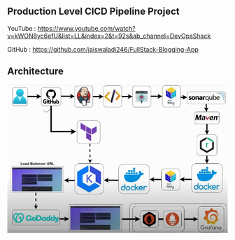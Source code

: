 ## Production Level CICD Pipeline Project

YouTube : https://www.youtube.com/watch?v=kWON8yc6efU&list=LL&index=2&t=92s&ab_channel=DevOpsShack

GitHub : https://github.com/jaiswaladi246/FullStack-Blogging-App

## Architecture

![image alt](https://github.com/KarampudiKarthik/Devops-Projects/blob/main/images/5.PNG?raw=true)
